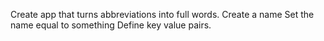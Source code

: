 Create app that turns abbreviations into full words.
Create a name
Set the name equal to something
Define key value pairs.